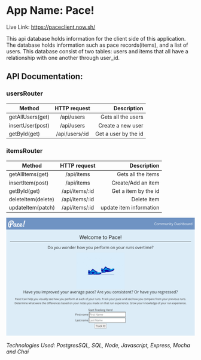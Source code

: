 # App Name: Pace!
Live Link: https://paceclient.now.sh/

This api database holds information for the client side of this application.  The database holds information such as pace records(items), and a list of users.  This database consist of two tables: users and items that all have a relationship with one another through user_id.  

## API Documentation:

### usersRouter
| Method | HTTP request | Description |
|--------|:------------:|------------:|
| getAllUsers(get) | /api/users | Gets all the users |
| insertUser(post) | /api/users | Create a new user |
| getById(get) | /api/users/:id | Get a user by the id |

### itemsRouter
| Method | HTTP request | Description |
|--------|:------------:|------------:|
| getAllItems(get) | /api/items | Gets all the items |
| insertItem(post) | /api/items | Create/Add an item |
| getById(get) | /api/items/:id | Get a item by the id |
| deleteItem(delete) | /api/items/:id | Delete item |
| updateItem(patch) | /api/items/:id | update item information |


![ScreenShot](screenshot2.png)


*Technologies Used: PostgresSQL, SQL, Node, Javascript, Express, Mocha and Chai* 
